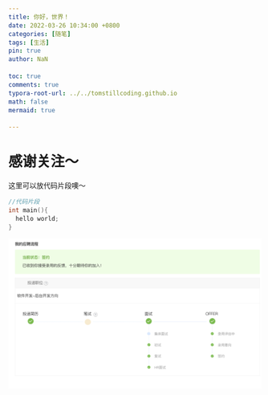 ```yaml
---
title: 你好，世界！
date: 2022-03-26 10:34:00 +0800
categories: [随笔]
tags: [生活]
pin: true
author: NaN

toc: true
comments: true
typora-root-url: ../../tomstillcoding.github.io
math: false
mermaid: true

---
```


# 感谢关注～ 


这里可以放代码片段噢～
```c++
//代码片段
int main(){
  hello world;
}
```

![image-20220327184021601](/assets/2021-03-30-hello-world.assets/image-20220327184021601.png)
